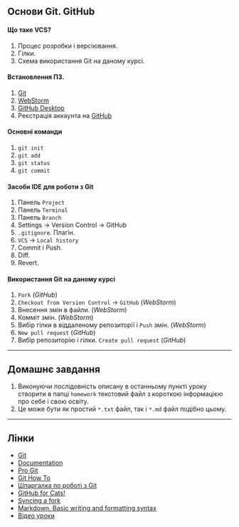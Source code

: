 ## Основи Git. GitHub
#### Що таке VCS?
1. Процес розробки і версіювання.
1. Гілки.
1. Схема використання Git на даному курсі.

#### Встановлення ПЗ.
1. [Git](https://git-scm.com/)
1. [WebStorm](https://www.jetbrains.com/webstorm/download/#section=windows-version)
1. [GitHub Desktop](https://desktop.github.com/)
1. Реєстрація аккаунта на [GitHub](https://github.com/)

#### Основні команди
1. `git init`
1. `git add`
1. `git status`
1. `git commit`

#### Засоби IDE для роботи з Git
1. Панель `Project`
1. Панель `Terminal`
1. Панель `Branch`
1. Settings → Version Control → GitHub
1. `.gitignore`. Плагін.
1. `VCS` → `Local history`
1. Commit і Push.
1. Diff.
1. Revert.

#### Використання Git на даному курсі
1. `Fork` (_GitHub_)
1. `Checkout from Version Control` → `GitHub` (_WebStorm_)
1. Внесення змін в файли. (_WebStorm_)
1. Комміт змін. (_WebStorm_)
1. Вибір гілки в віддаленому репозиторії і `Push` змін. (_WebStorm_)
1. `New pull request` (_GitHub_)
1. Вибір репозиторію і гілки. `Create pull request` (_GitHub_)

---
## Домашнє завдання
1. Виконуючи послідовність описану в останньому пункті уроку створити в папці `homework` текстовий файл з короткою інформацією про себе і свою освіту.
1. Це може бути як простий `*.txt` файл, так і `*.md` файл подібно цьому.

---
## Лінки
- [Git](https://git-scm.com/)
- [Documentation](https://git-scm.com/doc)
- [Pro Git](https://git-scm.com/book/en/v2)
- [Git How To](https://githowto.com/ru)
- [Шпаргалка по роботі з Git](http://eax.me/git-commands/)
- [GitHub for Cats!](http://ericsteinborn.com/github-for-cats/#/)
- [Syncing a fork](https://help.github.com/articles/syncing-a-fork/)
- [Markdown. Basic writing and formatting syntax](https://help.github.com/articles/basic-writing-and-formatting-syntax/)
- [Відео уроки](https://youtu.be/mpK_MYb38zs?list=PLoonZ8wII66iUm84o7nadL-oqINzBLk5g)
